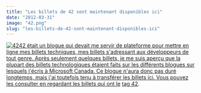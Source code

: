 ```yaml
---
title: "Les billets de 42 sont maintenant disponibles ici"
date: "2012-03-31"
image: "42.png"
slug: "les-billets-de-42-sont-maintenant-disponibles-ici"
---
```


[![](images/42.png "42")42 était un blogue qui devait me servir de plateforme pour mettre en ligne mes billets techniques, mes billets s'adressant aux développeurs de tout genre. Après seulement quelques billets, je me suis aperçu que la plupart des billets technologiques étaient faits sur les différents blogues sur lesquels j'écris à Microsoft Canada. Ce blogue n'aura donc pas duré longtemps, mais j'ai toutefois tenu à transférer les billets ici. Vous pouvez les consulter en regardant les billets qui ont le](http://fred.dev/content/uploads/2012/03/42.png) [tag 42](http://fred.dev/tags/42/).
